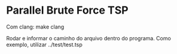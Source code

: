 # Parallel Brute Force TSP

Com clang: make clang

Rodar e informar o caminho do arquivo dentro do programa. Como exemplo, utilizar ../test/test.tsp
